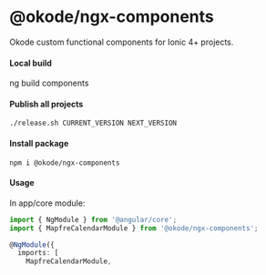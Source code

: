 # @okode/ngx-components

Okode custom functional components for Ionic 4+ projects.

#### Local build

ng build components

#### Publish all projects

```
./release.sh CURRENT_VERSION NEXT_VERSION
```

#### Install package

```
npm i @okode/ngx-components
```

#### Usage

In app/core module:
```typescript
import { NgModule } from '@angular/core';
import { MapfreCalendarModule } from '@okode/ngx-components';

@NgModule({
  imports: [
    MapfreCalendarModule,
```
